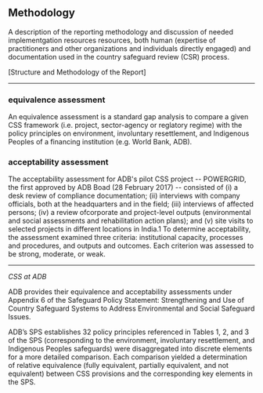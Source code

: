 
## Methodology

A description of the reporting methodology and discussion of needed implementgation resources resources, both human (expertise of practitioners and other organizations and individuals directly engaged) and documentation used in the country safeguard review (CSR) process.

[Structure and Methodology of the Report]



---

### equivalence assessment

An equivalence assessment is a standard gap analysis to compare a given CSS framework (i.e. project, sector-agency or reglatory regime) with the policy principles on environment, involuntary resettlement, and Indigenous Peoples of a financing institution (e.g. World Bank, ADB).

### acceptability assessment

The acceptability assessment for ADB's pilot CSS project -- POWERGRID, the first approved by ADB Boad (28 February 2017) --  consisted of (i) a desk review of compliance documentation; (ii) interviews with company officials, both at the headquarters and in the field; (iii) interviews of affected persons; (iv) a review ofcorporate and project-level outputs (environmental and social assessments and rehabilitation action plans); and (v) site visits to selected projects in different locations in India.1 To determine acceptability, the assessment examined three criteria: institutional capacity, processes and procedures, and outputs and outcomes. Each criterion was assessed to be strong, moderate, or weak. 


---

*CSS at ADB* 


ADB provides their equivalence and acceptability assessments under Appendix 6 of the Safeguard Policy Statement: Strengthening and Use of Country Safeguard Systems to Address Environmental and Social Safeguard Issues. 

ADB’s SPS establishes 32 policy principles referenced in Tables 1, 2, and 3 of the SPS (corresponding to the environment, involuntary resettlement, and Indigenous Peoples safeguards) were disaggregated into discrete elements for a more detailed comparison.  Each comparison yielded a determination of relative equivalence (fully equivalent, partially equivalent, and not equivalent) between CSS provisions and the corresponding key elements in the SPS. 

<!--

[International Experience and Lessons
Learned in Strengthening Country
Safeguard Systems](http://www.gms-eoc.org/uploads/resources/381/attachment/2.%20International%20Experience%20and%20Lessons%20Learned%20in%20CSS_Genandrialine%20Peralta_ADB.pdf)


[Piloting the Use of Country Systems to Address Environmental Safeguard Issues at the Power Grid Corporation of India, Ltd
(POWERGRID) ](https://www.powergridindia.com/sites/default/files/About_Us/esmd/espp/WORLD%20BANKS%20SDR/SDR%20Main%20Text%20-%20Infoshop%20Version%20Feb.26%202009.pdf)

-->
